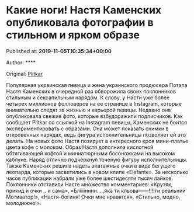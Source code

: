 
# Какие ноги! Настя Каменских опубликовала фотографии в стильном и ярком образе

Published at: **2019-11-05T10:35:34+00:00**

Author: ****

Original: [Plitkar](https://plitkar.com.ua/kakie-nogi-nastja-kamenskih-opublikovala-fotografii-v-stilnom-i-jarkom-obraze/)

Популярная украинская певица и жена украинского продюсера Потапа Настя Каменских в очередной раз обворожила своих поклонников стильным и сексапильным нарядом. К слову, у Насти уже более четырех миллионов фолловеров на ее странице в Instagram, которые внимательно следят за жизнью и карьерой певицы. Недавно она опубликовала свежие фото, которые взбудоражили подписчиков.
Как сообщает Plitkar со ссылкой на Instagram певицы, Каменских не боится экспериментировать с образами. Она может показать снимки в откровенных нарядах, ведь фигура исполнительницы позволяет ей это делать. На новых фото Настя позирует в интересного кроя мини-платье цвета кофе с молоком. Образ Настя дополнила кислотной обтягивающей кофтой и миниатюрными босоножками на высоком каблуке. Наряд отлично подчеркнул точеную фигуру исполнительницы.
Также Каменских решила надеть эпатажные очки в виде бегущего леопарда, которые засветились в новом клипе «Elefante». За несколько часов публикации набрали уже более шестидесяти тысяч лайков.
Поклонники отставили Насте множество комментариев: «Крутяк, прикид и очки .. и сама», «Бліііінннн….,яка ти кльова——!!!!ти реальний Мотиватор!», «Настя-богиня! Очки мне нравятся», «Стильно, модно, молодежно!».  
